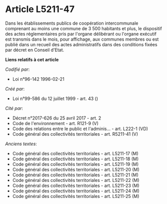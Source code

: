 # Article L5211-47

Dans les établissements publics de coopération intercommunale comprenant au moins une commune de 3 500 habitants et plus, le
dispositif des actes réglementaires pris par l'organe délibérant ou l'organe exécutif est transmis dans le mois, pour
affichage, aux communes membres ou est publié dans un recueil des actes administratifs dans des conditions fixées par décret
en Conseil d'Etat.

**Liens relatifs à cet article**

_Codifié par_:

  - Loi n°96-142 1996-02-21

_Créé par_:

  - Loi n°99-586 du 12 juillet 1999 - art. 43 ()

_Cité par_:

  - Décret n°2017-626 du 25 avril 2017 - art. 2
  - Code de l'environnement - art. R121-9 (V)
  - Code des relations entre le public et l'adminis... - art. L222-1 (VD)
  - Code général des collectivités territoriales - art. R5211-41 (V)

_Anciens textes_:

  - Code général des collectivités territoriales - art. L5211-17 (M)
  - Code général des collectivités territoriales - art. L5211-18 (M)
  - Code général des collectivités territoriales - art. L5211-19 (M)
  - Code général des collectivités territoriales - art. L5211-20 (M)
  - Code général des collectivités territoriales - art. L5211-21 (M)
  - Code général des collectivités territoriales - art. L5211-22 (M)
  - Code général des collectivités territoriales - art. L5211-23 (M)
  - Code général des collectivités territoriales - art. L5211-24 (M)
  - Code général des collectivités territoriales - art. L5211-25 (M)
